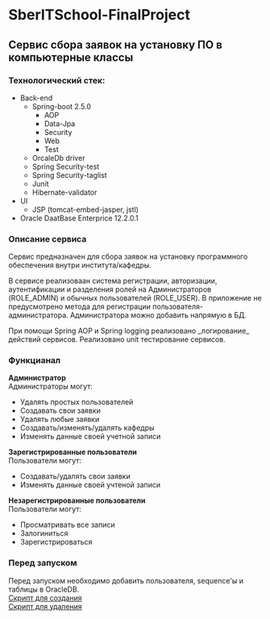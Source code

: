 # SberITSchool-FinalProject
## Сервис сбора заявок на установку ПО в компьютерные классы

### Технологический стек:
+ Back-end
  + Spring-boot 2.5.0
    + AOP
    + Data-Jpa
    + Security
    + Web
    + Test
  + OrcaleDb driver
  + Spring Security-test
  + Spring Security-taglist
  + Junit
  + Hibernate-validator
+ UI
  + JSP (tomcat-embed-jasper, jstl)
+ Oracle DaatBase Enterprice 12.2.0.1  

### Описание сервиса
<p> Сервис предназначен для сбора заявок на установку программного обеспечения внутри института/кафедры. </p>
<p> В сервисе реализоваан система регистрации, авторизации, аутентификации и разделения ролей на Администраторов (ROLE_ADMIN) и обычных пользователей (ROLE_USER). В приложение не предусмотрено метода для регистрации пользователя-администратора. Администратора можно добавить напрямую в БД. </p>  
При помощи Spring AOP и Spring logging реализовано  _логирование_  действий сервисов. Реализовано unit тестирование сервисов.


### Функцианал  
**Администратор**  
Администраторы могут:
+ Удалять простых пользователей
+ Создавать свои заявки
+ Удалять любые заявки
+ Создавать/изменять/удалять кафедры
+ Изменять данные своей учетной записи

**Зарегистрированные пользователи**  
Пользователи могут:
+ Создавать/удалять свои заявки
+ Изменять данные своей учтеной записи

**Незарегистрированные пользователи**  
Пользователи могут:
+ Просматривать все записи
+ Залогиниться
+ Зарегистрироваться  

### Перед запуском
Перед запуском необходимо добавить пользователя, sequence'ы и таблицы в OracleDB.  
[Скрипт для создания](https://github.com/progerSapog/SberITSchool-FinalProject/blob/main/sql%20scripts/CreateDB.sql)  
[Скрипт для удаления](https://github.com/progerSapog/SberITSchool-FinalProject/blob/main/sql%20scripts/DropDB.sql)
